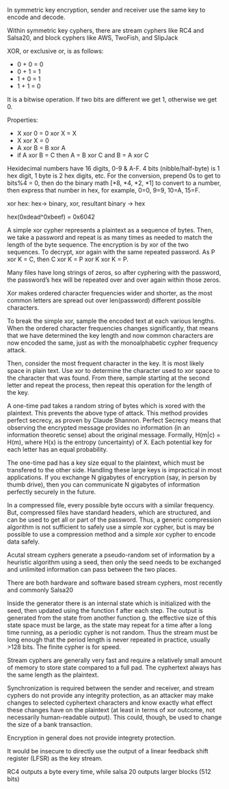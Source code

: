 In symmetric key encryption, sender and receiver use the same key to encode and decode.

Within symmetric key cyphers, there are stream cyphers like RC4 and Salsa20, and block cyphers like AWS, TwoFish, and SlipJack

XOR, or exclusive or, is as follows:

* 0 + 0 = 0
* 0 + 1 = 1
* 1 + 0 = 1
* 1 + 1 = 0

It is a bitwise operation. If two bits are different we get 1, otherwise we get 0.

Properties:

* X xor 0 = 0 xor X = X
* X xor X = 0
* A xor B = B xor A
* if A xor B = C then A = B xor C and B = A xor C

Hexidecimal numbers have 16 digits, 0-9 & A-F. 4 bits (nibble/half-byte) is 1 hex digit, 1 byte is 2 hex digits, etc. For the conversion, prepend 0s to get to bits%4 = 0, then do the binary math [\*8, \*4, \*2, \*1] to convert to a number, then express that number in hex, for example, 0=0, 9=9, 10=A, 15=F.

xor hex: hex-\> binary, xor, resultant binary -\> hex

hex(0xdead^0xbeef) = 0x6042

A simple xor cypher represents a plaintext as a sequence of bytes. Then, we take a password and repeat is as many times as needed to match the length of the byte sequence. The encryption is by xor of the two sequences. To decrypt, xor again with the same repeated password. As P xor K = C, then C xor K = P xor K xor K = P.

Many files have long strings of zeros, so after cyphering with the password, the password’s hex will be repeated over and over again within those zeros.

Xor makes ordered character frequencies wider and shorter, as the most common letters are spread out over len(password) different possible characters.

To break the simple xor, sample the encoded text at each various lengths. When the ordered character frequencies changes significantly, that means that we have determined the key length and now common characters are now encoded the same, just as with the monoalphabetic cypher frequency attack.

Then, consider the most frequent character in the key. It is most likely space in plain text. Use xor to determine the character used to xor space to the character that was found. From there, sample starting at the second letter and repeat the process, then repeat this operation for the length of the key.

A one-time pad takes a random string of bytes which is xored with the plaintext. This prevents the above type of attack. This method provides perfect secrecy, as proven by Claude Shannon. Perfect Secrecy means that observing the encrypted message provides no information (in an information theoretic sense) about the original message. Formally, H(m|c) = H(m), where H(x) is the entropy (uncertainty) of X. Each potential key for each letter has an equal probability.

The one-time pad has a key size equal to the plaintext, which must be transfered to the other side. Handling these large keys is impractical in most applications. If you exchange N gigabytes of encryption (say, in person by thumb drive), then you can communicate N gigabytes of information perfectly securely in the future.

In a compressed file, every possible byte occurs with a similar frequency. But, compressed files have standard headers, which are structured, and can be used to get all or part of the password. Thus, a generic compression algorithm is not sufficient to safely use a simple xor cypher, but is may be possible to use a compression method and a simple xor cypher to encode data safely.

Acutal stream cyphers generate a pseudo-random set of information by a heuristic algorithm using a seed, then only the seed needs to be exchanged and unlimited information can pass between the two places.

There are both hardware and software based stream cyphers, most recently and commonly Salsa20

Inside the generator there is an internal state which is initialized with the seed, then updated using the function f after each step. The output is generated from the state from another function g. the effective size of this state space must be large, as the state may repeat for a time after a long time running, as a periodic cypher is not random. Thus the stream must be long enough that the period length is never repeated in practice, usually \>128 bits. The finite cypher is for speed.

Stream cyphers are generally very fast and require a relatively small amount of memory to store state compared to a full pad. The cyphertext always has the same length as the plaintext.

Synchronization is required between the sender and receiver, and stream cyphers do not provide any integrity protection, as an attacker may make changes to selected cyphertext characters and know exactly what effect these changes have on the plaintext (at least in terms of xor outcome, not necessarily human-readable output). This could, though, be used to change the size of a bank transaction. 

Encryption in general does not provide integrety protection.

It would be insecure to directly use the output of a linear feedback shift register (LFSR) as the key stream.

RC4 outputs a byte every time, while salsa 20 outputs larger blocks (512 bits)